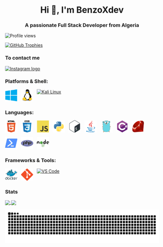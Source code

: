 <h1 align="center">Hi 👋, I'm BenzoXdev</h1>
<h3 align="center">A passionate Full Stack Developer from Algeria</h3>

<!-- Profile views counter -->
<p align="left">
  <img src="https://komarev.com/ghpvc/?username=benzoxdev&label=Profile%20views&color=0e75b6&style=flat" alt="Profile views" />
</p>

<!-- GitHub Trophies -->
<p align="left">
  <a href="https://github.com/ryo-ma/github-profile-trophy" target="_blank" rel="noreferrer">
    <img src="https://github-profile-trophy.vercel.app/?username=benzoxdev" alt="GitHub Trophies" />
  </a>
</p>

<!-- Instagram social icon -->
### To contact me
<p align="left">
  <a href="https://www.instagram.com/just._.benzo?igsh=MWEwZDczbDZld2J4cw==" target="_blank" rel="noreferrer">
    <img src="https://raw.githubusercontent.com/maurodesouza/profile-readme-generator/master/src/assets/icons/social/instagram/default.svg" width="52" height="40" alt="Instagram logo" />
  </a>
</p>
</p><h3 align="left">Platforms &amp; Shell:</h3>
<p align="left" style="display:flex; flex-wrap:wrap; gap:12px;">
  <a href="https://www.microsoft.com/windows" title="Windows" target="_blank" rel="noreferrer">
    <img src="https://raw.githubusercontent.com/devicons/devicon/master/icons/windows8/windows8-original.svg" alt="Windows" style="width:40px; height:40px;" />
  </a>
  <a href="https://www.linux.org/" title="Linux" target="_blank" rel="noreferrer">
    <img src="https://raw.githubusercontent.com/devicons/devicon/master/icons/linux/linux-original.svg" alt="Linux" style="width:40px; height:40px;" />
  </a>
  <a href="https://www.kali.org/" title="Kali Linux" target="_blank" rel="noreferrer">
    <img src="https://upload.wikimedia.org/wikipedia/commons/2/2b/Kali-dragon-icon.svg" alt="Kali Linux" style="width:40px; height:40px;" />
  </a>
</p><h3 align="left">Languages:</h3>
<p align="left" style="display:flex; flex-wrap:wrap; gap:12px;">
  <a href="https://developer.mozilla.org/docs/Web/HTML" title="HTML5" target="_blank" rel="noreferrer">
    <img src="https://raw.githubusercontent.com/devicons/devicon/master/icons/html5/html5-original-wordmark.svg" alt="HTML5" style="width:40px; height:40px;" />
  </a>
  <a href="https://developer.mozilla.org/docs/Web/CSS" title="CSS3" target="_blank" rel="noreferrer">
    <img src="https://raw.githubusercontent.com/devicons/devicon/master/icons/css3/css3-original-wordmark.svg" alt="CSS3" style="width:40px; height:40px;" />
  </a>
  <a href="https://developer.mozilla.org/docs/Web/JavaScript" title="JavaScript" target="_blank" rel="noreferrer">
    <img src="https://raw.githubusercontent.com/devicons/devicon/master/icons/javascript/javascript-original.svg" alt="JavaScript" style="width:40px; height:40px;" />
  </a>
  <a href="https://www.python.org/" title="Python" target="_blank" rel="noreferrer">
    <img src="https://raw.githubusercontent.com/devicons/devicon/master/icons/python/python-original.svg" alt="Python" style="width:40px; height:40px;" />
  </a>
  <a href="https://en.wikipedia.org/wiki/Shell_(computing)" title="Shell Script" target="_blank" rel="noreferrer">
    <img src="https://raw.githubusercontent.com/devicons/devicon/master/icons/bash/bash-original.svg" alt="Shell Script" style="width:40px; height:40px;" />
  </a>
  <a href="https://www.java.com/" title="Java" target="_blank" rel="noreferrer">
    <img src="https://raw.githubusercontent.com/devicons/devicon/master/icons/java/java-original.svg" alt="Java" style="width:40px; height:40px;" />
  </a>
  <a href="https://golang.org/" title="Go" target="_blank" rel="noreferrer">
    <img src="https://raw.githubusercontent.com/devicons/devicon/master/icons/go/go-original.svg" alt="Go" style="width:40px; height:40px;" />
  </a>
  <a href="https://dotnet.microsoft.com/languages/csharp" title="C#" target="_blank" rel="noreferrer">
    <img src="https://raw.githubusercontent.com/devicons/devicon/master/icons/csharp/csharp-original.svg" alt="C#" style="width:40px; height:40px;" />
  </a>
  <a href="https://www.ruby-lang.org/en/" title="Ruby" target="_blank" rel="noreferrer">
    <img src="https://raw.githubusercontent.com/devicons/devicon/master/icons/ruby/ruby-original.svg" alt="Ruby" style="width:40px; height:40px;" />
  </a>
  <a href="https://learn.microsoft.com/fr-fr/powershell/" title="PowerShell" target="_blank" rel="noreferrer">
  <img src="https://raw.githubusercontent.com/devicons/devicon/master/icons/powershell/powershell-original.svg" alt="PowerShell" style="width:40px; height:40px;" />
  </a>
  <a href="https://www.php.net/" title="PHP" target="_blank" rel="noreferrer">
    <img src="https://raw.githubusercontent.com/devicons/devicon/master/icons/php/php-original.svg" alt="PHP" style="width:40px; height:40px;" />
  </a>
  <a href="https://nodejs.org/" title="Node.js" target="_blank" rel="noreferrer">
    <img src="https://raw.githubusercontent.com/devicons/devicon/master/icons/nodejs/nodejs-original-wordmark.svg" alt="Node.js" style="width:40px; height:40px;" />
  </a>
</p><h3 align="left">Frameworks &amp; Tools:</h3>
<p align="left" style="display:flex; flex-wrap:wrap; gap:12px;">
  <a href="https://www.docker.com/" title="Docker" target="_blank" rel="noreferrer">
    <img src="https://raw.githubusercontent.com/devicons/devicon/master/icons/docker/docker-original-wordmark.svg" alt="Docker" style="width:40px; height:40px;" />
  </a>
  <a href="https://git-scm.com/" title="Git" target="_blank" rel="noreferrer">
    <img src="https://raw.githubusercontent.com/devicons/devicon/master/icons/git/git-original.svg" alt="Git" style="width:40px; height:40px;" />
  </a>
<!-- Visual Studio Code -->
<a href="https://code.visualstudio.com/" title="Visual Studio Code" target="_blank" rel="noreferrer">
  <img src="https://cdn.jsdelivr.net/gh/devicons/devicon/icons/vscode/vscode-original.svg" alt="VS Code" style="width:40px; height:40px;" />
</a>
<br clear="both">

### Stats
<a href="https://github.com/anuraghazra/github-readme-stats">
  <img align="center" src="https://github-readme-stats.vercel.app/api?username=emmaglorypraise&show_icons=true&theme=radical" />
</a>
<a href="https://github.com/anuraghazra/github-readme-stats">
  <img align="center" src="https://github-readme-stats.vercel.app/api/top-langs/?username=emmaglorypraise&langs_count=8&layout=compact&theme=radical" />
</a>
<br clear="both">
<!-- Snake Animation Agrandie et Fonctionnelle -->
<p align="center">
  <img src="https://raw.githubusercontent.com/TechnologyHell/TechnologyHell/output/github-snake-dark.svg" width="1000" alt="snake gif" />
</p>
